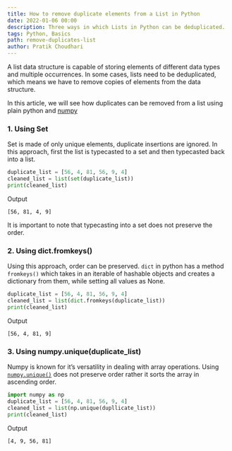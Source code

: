 ```yaml
---
title: How to remove duplicate elements from a List in Python
date: 2022-01-06 00:00
description: Three ways in which Lists in Python can be deduplicated.
tags: Python, Basics
path: remove-duplicates-list
author: Pratik Choudhari
---
```


A list data structure is capable of storing elements of different data types and multiple occurrences. In some cases, lists need to be deduplicated, which means we have to remove copies of elements from the data structure.

In this article, we will see how duplicates can be removed from a list using plain python and [numpy](https://numpy.org/)

### 1. Using Set
Set is made of only unique elements, duplicate insertions are ignored. In this approach, 
first the list is typecasted to a set and then typecasted back into a list.
```python
duplicate_list = [56, 4, 81, 56, 9, 4]
cleaned_list = list(set(duplicate_list))
print(cleaned_list)
```
Output
```console
[56, 81, 4, 9]
```
It is important to note that typecasting into a set does not preserve the order.

### 2. Using dict.fromkeys()
Using this approach, order can be preserved. `dict` in python has a method `fromkeys()` which takes in an iterable of hashable 
objects and creates a dictionary from them, while setting all values as None.
```python
duplicate_list = [56, 4, 81, 56, 9, 4]
cleaned_list = list(dict.fromkeys(duplicate_list))
print(cleaned_list)
```
Output
```console
[56, 4, 81, 9]
```

### 3. Using numpy.unique(duplicate_list)
Numpy is known for it’s versatility in dealing with array operations. Using [`numpy.unique()`](https://numpy.org/doc/stable/reference/generated/numpy.unique.html) does not preserve order rather it sorts the array in ascending order.
```python
import numpy as np
duplicate_list = [56, 4, 81, 56, 9, 4]
cleaned_list = list(np.unique(dupllicate_list))
print(cleaned_list)
```
Output
```console
[4, 9, 56, 81]
```
